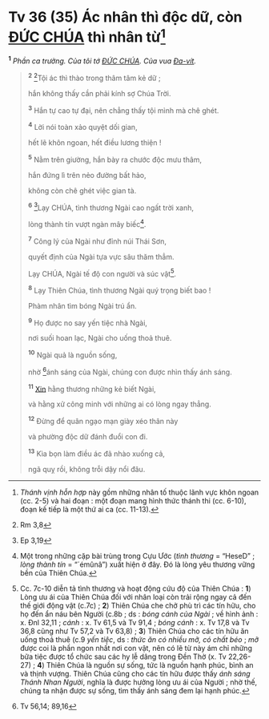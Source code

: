 # Tv 36 (35) Ác nhân thì độc dữ, còn [ĐỨC CHÚA]() thì nhân từ[^1-4dc2064d-a3d7-4b9c-a5b2-a6870958be0c]
<sup><b>1</b></sup> *Phần ca trưởng. Của tôi tớ [ĐỨC CHÚA](). Của vua [Đa-vít]().*

> <sup><b>2</b></sup> [^1@-4dc2064d-a3d7-4b9c-a5b2-a6870958be0c]Tội ác thì thào trong thâm tâm kẻ dữ ;
>
> hắn không thấy cần phải kính sợ Chúa Trời.
>
> <sup><b>3</b></sup> Hắn tự cao tự đại, nên chẳng thấy tội mình mà chê ghét.
>
> <sup><b>4</b></sup> Lời nói toàn xảo quyệt dối gian,
>
> hết lẽ khôn ngoan, hết điều lương thiện !
>
> <sup><b>5</b></sup> Nằm trên giường, hắn bày ra chước độc mưu thâm,
>
> hắn đứng lì trên nẻo đường bất hảo,
>
> không còn chê ghét việc gian tà.
>
> <sup><b>6</b></sup> [^2@-4dc2064d-a3d7-4b9c-a5b2-a6870958be0c]Lạy CHÚA, tình thương Ngài cao ngất trời xanh,
>
> lòng thành tín vượt ngàn mây biếc[^2-4dc2064d-a3d7-4b9c-a5b2-a6870958be0c].
>
> <sup><b>7</b></sup> Công lý của Ngài như đỉnh núi Thái Sơn,
>
> quyết định của Ngài tựa vực sâu thăm thẳm.
>
> Lạy CHÚA, Ngài tế độ con người và súc vật[^3-4dc2064d-a3d7-4b9c-a5b2-a6870958be0c].
>
> <sup><b>8</b></sup> Lạy Thiên Chúa, tình thương Ngài quý trọng biết bao !
>
> Phàm nhân tìm bóng Ngài trú ẩn.
>
> <sup><b>9</b></sup> Họ được no say yến tiệc nhà Ngài,
>
> nơi suối hoan lạc, Ngài cho uống thoả thuê.
>
> <sup><b>10</b></sup> Ngài quả là nguồn sống,
>
> nhờ [^3@-4dc2064d-a3d7-4b9c-a5b2-a6870958be0c]ánh sáng của Ngài, chúng con được nhìn thấy ánh sáng.
>
> <sup><b>11</b></sup> [Xin]() hằng thương những kẻ biết Ngài,
>
> và hằng xử công minh với những ai có lòng ngay thẳng.
>
> <sup><b>12</b></sup> Đừng để quân ngạo mạn giày xéo thân này
>
> và phường độc dữ đánh đuổi con đi.
>
> <sup><b>13</b></sup> Kìa bọn làm điều ác đã nhào xuống cả,
>
> ngã quỵ rồi, không trỗi dậy nổi đâu.

[^1-4dc2064d-a3d7-4b9c-a5b2-a6870958be0c]: *Thánh vịnh hỗn hợp* này gồm những nhân tố thuộc lãnh vực khôn ngoan (cc. 2-5) và hai đoạn : một đoạn mang hình thức thánh thi (cc. 6-10), đoạn kế tiếp là một thứ ai ca (cc. 11-13).
[^2-4dc2064d-a3d7-4b9c-a5b2-a6870958be0c]: Một trong những cặp bài trùng trong Cựu Ước (*tình thương* = “HeseD” ; *lòng thành tín* = “´émûnâ”) xuất hiện ở đây. Đó là lòng yêu thương vững bền của Thiên Chúa.
[^3-4dc2064d-a3d7-4b9c-a5b2-a6870958be0c]: Cc. 7c-10 diễn tả tình thương và hoạt động cứu độ của Thiên Chúa : **1**) Lòng ưu ái của Thiên Chúa đối với nhân loại còn trải rộng ngay cả đến thế giới động vật (c.7c) ; **2**) Thiên Chúa che chở phù trì các tín hữu, cho họ đến ẩn náu bên Người (c.8b ; ds : *bóng cánh của Ngài* ; về hình ảnh : x. Đnl 32,11 ; *cánh* : x. Tv 61,5 và Tv 91,4 ; *bóng cánh* : x. Tv 17,8 và Tv 36,8 cũng như Tv 57,2 và Tv 63,8) ; **3**) Thiên Chúa cho các tín hữu ăn uống thoả thuê (c.9 *yến tiệc*, ds : *thức ăn có nhiều mỡ, có chất béo* ; *mỡ* được coi là phần ngon nhất nơi con vật, nên có lẽ từ này ám chỉ những bữa tiệc được tổ chức sau các hy lễ dâng trong Đền Thờ (x. Tv 22,26-27) ; **4**) Thiên Chúa là nguồn sự sống, tức là nguồn hạnh phúc, bình an và thịnh vượng. Thiên Chúa cũng cho các tín hữu được thấy *ánh sáng Thánh Nhan Người*, nghĩa là được hưởng lòng ưu ái của Người ; nhờ thế, chúng ta nhận được sự sống, tìm thấy ánh sáng đem lại hạnh phúc.
[^1@-4dc2064d-a3d7-4b9c-a5b2-a6870958be0c]: Rm 3,8
[^2@-4dc2064d-a3d7-4b9c-a5b2-a6870958be0c]: Ep 3,19
[^3@-4dc2064d-a3d7-4b9c-a5b2-a6870958be0c]: Tv 56,14; 89,16